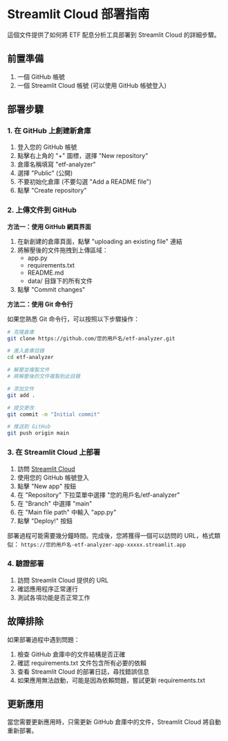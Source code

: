 # Streamlit Cloud 部署指南

這個文件提供了如何將 ETF 配息分析工具部署到 Streamlit Cloud 的詳細步驟。

## 前置準備

1. 一個 GitHub 帳號
2. 一個 Streamlit Cloud 帳號 (可以使用 GitHub 帳號登入)

## 部署步驟

### 1. 在 GitHub 上創建新倉庫

1. 登入您的 GitHub 帳號
2. 點擊右上角的 "+" 圖標，選擇 "New repository"
3. 倉庫名稱填寫 "etf-analyzer"
4. 選擇 "Public" (公開)
5. 不要初始化倉庫 (不要勾選 "Add a README file")
6. 點擊 "Create repository"

### 2. 上傳文件到 GitHub

**方法一：使用 GitHub 網頁界面**

1. 在新創建的倉庫頁面，點擊 "uploading an existing file" 連結
2. 將解壓後的文件拖拽到上傳區域：
   - app.py
   - requirements.txt
   - README.md
   - data/ 目錄下的所有文件
3. 點擊 "Commit changes"

**方法二：使用 Git 命令行**

如果您熟悉 Git 命令行，可以按照以下步驟操作：

```bash
# 克隆倉庫
git clone https://github.com/您的用戶名/etf-analyzer.git

# 進入倉庫目錄
cd etf-analyzer

# 解壓並複製文件
# 將解壓後的文件複製到此目錄

# 添加文件
git add .

# 提交更改
git commit -m "Initial commit"

# 推送到 GitHub
git push origin main
```

### 3. 在 Streamlit Cloud 上部署

1. 訪問 [Streamlit Cloud](https://streamlit.io/cloud)
2. 使用您的 GitHub 帳號登入
3. 點擊 "New app" 按鈕
4. 在 "Repository" 下拉菜單中選擇 "您的用戶名/etf-analyzer"
5. 在 "Branch" 中選擇 "main"
6. 在 "Main file path" 中輸入 "app.py"
7. 點擊 "Deploy!" 按鈕

部署過程可能需要幾分鐘時間。完成後，您將獲得一個可以訪問的 URL，格式類似：
`https://您的用戶名-etf-analyzer-app-xxxxx.streamlit.app`

### 4. 驗證部署

1. 訪問 Streamlit Cloud 提供的 URL
2. 確認應用程序正常運行
3. 測試各項功能是否正常工作

## 故障排除

如果部署過程中遇到問題：

1. 檢查 GitHub 倉庫中的文件結構是否正確
2. 確認 requirements.txt 文件包含所有必要的依賴
3. 查看 Streamlit Cloud 的部署日誌，尋找錯誤信息
4. 如果應用無法啟動，可能是因為依賴問題，嘗試更新 requirements.txt

## 更新應用

當您需要更新應用時，只需更新 GitHub 倉庫中的文件，Streamlit Cloud 將自動重新部署。

